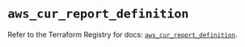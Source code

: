 # `aws_cur_report_definition`

Refer to the Terraform Registry for docs: [`aws_cur_report_definition`](https://registry.terraform.io/providers/hashicorp/aws/6.0.0/docs/resources/cur_report_definition).
